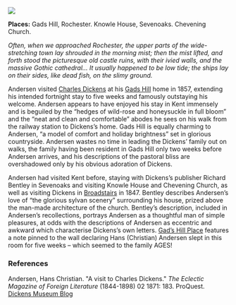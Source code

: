 <a href="https://beta.kent-maps.online"><img src="https://beta.kent-maps.online/juncture/ve-button.png"></a>
<param ve-config title="Hans Christian Anderson" author="Dr Alyson Hunt" layout="vtl" banner="https://raw.githubusercontent.com/kent-map/images/main/banners/19c.jpg" description="This visual essay by Dr Alyson Hunt describes Hans Christian Andersen's visits to Charles Dickens and his publisher Richard Bentley in Kent."> 

<param ve-entity eid="Q507517" aliases="Rochester">
<param ve-entity eid="Q1125527" aliases="castle">
<param ve-entity eid="Q939838" aliases="Sevenoaks"> 
<param ve-entity eid="Q1285144" aliases="Knowle House">
<param ve-entity eid="Q17529916" aliases="Chevening Church"> 
<param ve-entity eid="Q104082075" aliases="Gads Hill">

<!-- Historical map layers -->
<param ve-map-layer active allmaps allmaps-id="d93beb8a7cb608af" title="Kent Ordnance Survey 1860">

<!-- # -->

**Places:** Gads Hill, Rochester. Knowle House, Sevenoaks. Chevening Church.
<param ve-image url="https://upload.wikimedia.org/wikipedia/commons/7/75/HCA_by_Thora_Hallager_1869.jpg" label="Hans Christian Andersen by Thora Hallager" attribution="Public domain, via Wikimedia Commons">

_Often, when we approached Rochester, the upper parts of the wide-stretching town lay shrouded in the morning mist; then the mist lifted, and forth stood the picturesque old castle ruins, with their ivied walls, and the massive Gothic cathedral... It usually happened to be low tide; the ships lay on their sides, like dead fish, on the slimy ground._
<param ve-image url="https://upload.wikimedia.org/wikipedia/commons/d/d6/Rochester_Castle_from_the_east.jpg" label="Rochester Castle from the east" attribution="Michael Coppins, via Wikimedia Commons" license="CC-BY-SA 4.0">
<param ve-map center="Q507517" zoom="10">

Andersen visited [Charles Dickens](/dickens/dickens-biography) at his [Gads Hill](/dickens/dickens-gads-hill) home in 1857, extending his intended fortnight stay to five weeks and famously outstaying his welcome. Andersen appears to have enjoyed his stay in Kent immensely and is beguiled by the “hedges of wild-rose and honeysuckle in full bloom” and the “neat and clean and comfortable” abodes he sees on his walk from the railway station to Dickens’s home. Gads Hill is equally charming to Andersen, “a model of comfort and holiday brightness” set in glorious countryside. Andersen wastes no time in leading the Dickens’ family out on walks, the family having been resident in Gads Hill only two weeks before Andersen arrives, and his descriptions of the pastoral bliss are overshadowed only by his obvious adoration of Dickens.
<param ve-image url="https://stor.artstor.org/stor/5c3cfffa-911e-44cf-ab35-28b94bf80418" label="Gad's Hill" attribution="Benjamin Mortley">
<param ve-map center="Q2336499" zoom="10">

Andersen had visited Kent before, staying with Dickens’s publisher Richard Bentley in Sevenoaks and visiting Knowle House and Chevening Church, as well as visiting Dickens in [Broadstairs](/dickens/broadstairs-19th-century) in 1847. Bentley describes Andersen’s love of “the glorious sylvan scenery” surrounding his house, prized above the man-made architecture of the church. Bentley’s description, included in Andersen’s recollections, portrays Andersen as a thoughtful man of simple pleasures, at odds with the descriptions of Andersen as eccentric and awkward which characterise Dickens’s own letters. [Gad’s Hill Place](/dickens/dickens-gads-hill) features a note pinned to the wall declaring Hans (Christian) Andersen slept in this room for five weeks – which seemed to the family AGES! 
<param ve-image url="https://upload.wikimedia.org/wikipedia/commons/4/47/Knowle_Lake_-_geograph.org.uk_-_1843108.jpg" label="Knowle Lake" attribution="Derek Harper, via Wikimedia Commons" license="CC-BY-SA 2.0">
<param ve-map center="Q939838" zoom="10">

### References

Andersen, Hans Christian. "A visit to Charles Dickens." _The Eclectic Magazine of Foreign Literature_ (1844-1898) 02 1871: 183. ProQuest.   
[Dickens Museum Blog](https://dickensmuseum.com/blogs/charles-dickens-museum/hans-christian-andersen-the-eccentric-guest)  
<param ve-image url="https://upload.wikimedia.org/wikipedia/commons/0/0d/St_Botolph%27s_Church%2C_Chevening_%28Geograph_Image_1888106_b4cefa87%29.jpg" label="St Botolph's Church, Chevening (Geograph Image 1888106 b4cefa87).jpg" attribution="Ian Capper, via Wikimedia Commons" license="CC-BY-SA 2.0">
